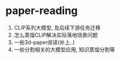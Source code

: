 # paper-reading
1. CLIP系列大模型, 及后续下游任务迁移
2. 怎么蒸馏CLIP解决实际落地场景问题
3. 一些3d-paper阅读(补上..)
4. 一些分割相关的大模型应用, 知识蒸馏分割等